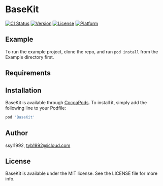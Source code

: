 # BaseKit

[![CI Status](http://img.shields.io/travis/ssyl1992/BaseKit.svg?style=flat)](https://travis-ci.org/ssyl1992/BaseKit)
[![Version](https://img.shields.io/cocoapods/v/BaseKit.svg?style=flat)](http://cocoapods.org/pods/BaseKit)
[![License](https://img.shields.io/cocoapods/l/BaseKit.svg?style=flat)](http://cocoapods.org/pods/BaseKit)
[![Platform](https://img.shields.io/cocoapods/p/BaseKit.svg?style=flat)](http://cocoapods.org/pods/BaseKit)

## Example

To run the example project, clone the repo, and run `pod install` from the Example directory first.

## Requirements

## Installation

BaseKit is available through [CocoaPods](http://cocoapods.org). To install
it, simply add the following line to your Podfile:

```ruby
pod 'BaseKit'
```

## Author

ssyl1992, tyb1992@icloud.com

## License

BaseKit is available under the MIT license. See the LICENSE file for more info.
